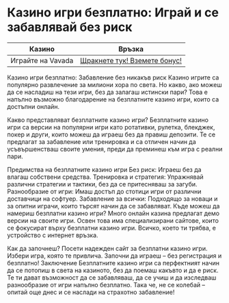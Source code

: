 # Казино игри безплатно: Играй и се забавлявай без риск
| Казино                   | Връзка                                                                                         |
|--------------------------|------------------------------------------------------------------------------------------------|
| Играйте на Vavada        | [Щракнете тук! Вземете бонус!](https://partnervavadarv.com/?promo=664c53c2-c126-47df-a9b6-e93726155fae&target=register) |


Казино игри безплатно: Забавление без никакъв риск
Казино игрите са популярно развлечение за милиони хора по света. Но какво, ако можеш да се насладиш на тези игри, без да залагаш истински пари? Това е напълно възможно благодарение на безплатните казино игри, които са достъпни онлайн.

Какво представляват безплатните казино игри?
Безплатните казино игри са версии на популярни игри като ротативки, рулетка, блекджек, покер и други, които можеш да играеш без да правиш депозити. Те се предлагат за забавление или тренировка и са отличен начин да усъвършенстваш своите умения, преди да преминеш към игра с реални пари.

Предимства на безплатните казино игри
Без риск: Играеш без да влагаш собствени средства.
Тренировка и стратегия: Упражнявай различни стратегии и тактики, без да се притесняваш за загуби.
Разнообразие от игри: Имаш достъп до стотици игри от различни доставчици на софтуер.
Забавление за всички: Подходящо за новаци и за опитни играчи, които търсят начин да се забавляват.
Къде можеш да намериш безплатни казино игри?
Много онлайн казина предлагат демо версии на своите игри. Освен това има специализирани сайтове, които се фокусират върху безплатни казино игри. Всичко, което ти трябва, е устройство с интернет връзка.

Как да започнеш?
Посети надежден сайт за безплатни казино игри.
Избери игра, която те привлича.
Започни да играеш – без регистрация и безплатно!
Заключение
Безплатните казино игри са перфектният начин да се потопиш в света на казиното, без да поемаш какъвто и да е риск. Те ти дават възможност да се забавляваш, да се учиш и да изследваш разнообразие от игри напълно безплатно. Така че, не се колебай – опитай още днес и се наслади на страхотно забавление!
